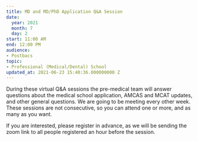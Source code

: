 ```yaml
---
title: MD and MD/PhD Application Q&A Session
date:
  year: 2021
  month: 7
  day: 2
start: 11:00 AM
end: 12:00 PM
audience:
- Postbacs
topic:
- Professional (Medical/Dental) School
updated_at: 2021-06-23 15:40:36.000000000 Z
---
```

<span>During these virtual Q&amp;A sessions the pre-medical team will
answer questions about the medical school application, AMCAS and MCAT
updates, and other general questions. We are going to be meeting every
other week. These sessions are not consecutive, so you can attend one or
more, and as many as you want. </span>


<span>If you are interested, please register in advance, as we will be
sending the zoom link to all people registered an hour before the
session. </span>


 
